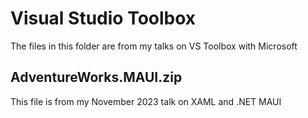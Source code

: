 # Visual Studio Toolbox
The files in this folder are from my talks on VS Toolbox with Microsoft

## AdventureWorks.MAUI.zip
This file is from my November 2023 talk on XAML and .NET MAUI

